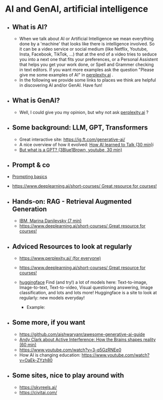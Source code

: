 # AI and GenAI, artificial intelligence

- ## What is AI?

    - When we talk about AI or Artificial Intelligence we mean everything done by a 'machine' that  looks like there is intelligence involved. So it can be a video service or social medium (like Netflix, Youtube, Insta, Facebook, TikTok, ...) that at the end of a video tries to seduce you into a next one that fits your preferences, or a Personal Assistent that helps you get your work done, or  Spell and Grammer checking in text editors. If you want more examples ask the question "Please give me some examples of AI" in [perplexity.ai](https://www.perplexity.ai/) .
    - In the following we provide some links to places we think are helpful in discovering AI and/or GenAI. Have fun!

- ## What is GenAI?
	
    - Well, I could give you my opinion, but why not ask [perplexity.ai](https://www.perplexity.ai/) ?
	
- ## Some background: LLM, GPT, Transformers

    - Great interactive site: https://ig.ft.com/generative-ai/
    - A nice overview of how it evolved: [How AI learned to Talk (30 min)](https://www.youtube.com/watch?v=OFS90-FX6pg)i
    - [But what is a GPT? (3Blue1Brown, youtube, 30 min)](https://www.youtube.com/watch?v=wjZofJX0v4M)

- ## Prompt & co

- [Prompting basics](https://www.promptingguide.ai/introduction/basics)
- [https://www.deeplearning.ai/short-courses/ Great resource for courses!](https://www.deeplearning.ai/short-courses/)
	
- ## Hands-on: RAG - Retrieval Augmented Generation

    - [IBM, Marina Danilevsky (7 min)](https://www.youtube.com/watch?v=T-D1OfcDW1M)
    - [https://www.deeplearning.ai/short-courses/ Great resource for courses!](https://www.deeplearning.ai/short-courses/)
	
- ## Adviced Resources to look at regularly
	
    - [https://www.perplexity.ai/ (for everyone)](https://www.perplexity.ai/)
    - [https://www.deeplearning.ai/short-courses/ Great resource for courses!](https://www.deeplearning.ai/short-courses/)


    - [huggingface](https://huggingface.co/) Find (and try!) a lot of models here: Text-to-image, Image-to-text, Text-to-video, Visual questioning answering, Image classification, and lots and lots more!  Huggingface is a site to look at regularly: new models everyday!
        - Example:

- ## Some more, if you want 
	
	- https://github.com/aishwaryanr/awesome-generative-ai-guide
    - [Andy Clark about Active Interference: How the Brains shapes reality (60 min)](https://www.youtube.com/watch?v=A1Ghrd7NBtk)
	- https://www.youtube.com/watch?v=3-q5GzRNEe0
	- How AI is changing education: https://www.youtube.com/watch?v=OaEk-ZYzh80
	

- ## Some sites, nice to play around with

    - https://skyreels.ai/
    - https://civitai.com/


